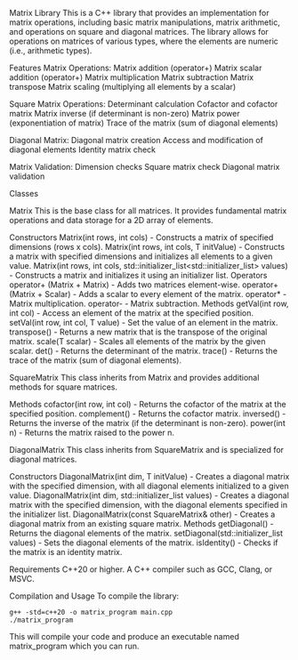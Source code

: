Matrix Library
This is a C++ library that provides an implementation for matrix operations, including basic matrix manipulations, matrix arithmetic, and operations on square and diagonal matrices. The library allows for operations on matrices of various types, where the elements are numeric (i.e., arithmetic types).

Features
  Matrix Operations:
    Matrix addition (operator+)
    Matrix scalar addition (operator+)
    Matrix multiplication
    Matrix subtraction
    Matrix transpose
    Matrix scaling (multiplying all elements by a scalar)

  Square Matrix Operations:
    Determinant calculation
    Cofactor and cofactor matrix
    Matrix inverse (if determinant is non-zero)
    Matrix power (exponentiation of matrix)
    Trace of the matrix (sum of diagonal elements)
  
  Diagonal Matrix:
    Diagonal matrix creation
    Access and modification of diagonal elements
    Identity matrix check
    
  Matrix Validation:
    Dimension checks
    Square matrix check
    Diagonal matrix validation

    
Classes

Matrix<T>
  This is the base class for all matrices. It provides fundamental matrix operations and data storage for a 2D array of elements.

  Constructors
    Matrix(int rows, int cols) - Constructs a matrix of specified dimensions (rows x cols).
    Matrix(int rows, int cols, T initValue) - Constructs a matrix with specified dimensions and initializes all elements to a given value.
    Matrix(int rows, int cols, std::initializer_list<std::initializer_list<T>> values) - Constructs a matrix and initializes it using an initializer list.
  Operators
    operator+ (Matrix + Matrix) - Adds two matrices element-wise.
    operator+ (Matrix + Scalar) - Adds a scalar to every element of the matrix.
    operator* - Matrix multiplication.
    operator- - Matrix subtraction.
  Methods
    getVal(int row, int col) - Access an element of the matrix at the specified position.
    setVal(int row, int col, T value) - Set the value of an element in the matrix.
    transpose() - Returns a new matrix that is the transpose of the original matrix.
    scale(T scalar) - Scales all elements of the matrix by the given scalar.
    det() - Returns the determinant of the matrix.
    trace() - Returns the trace of the matrix (sum of diagonal elements).


SquareMatrix<T>
  This class inherits from Matrix<T> and provides additional methods for square matrices.

  Methods
    cofactor(int row, int col) - Returns the cofactor of the matrix at the specified position.
    complement() - Returns the cofactor matrix.
    inversed() - Returns the inverse of the matrix (if the determinant is non-zero).
    power(int n) - Returns the matrix raised to the power n.


DiagonalMatrix<T>
  This class inherits from SquareMatrix<T> and is specialized for diagonal matrices.

  Constructors
    DiagonalMatrix(int dim, T initValue) - Creates a diagonal matrix with the specified dimension, with all diagonal elements initialized to a given value.
    DiagonalMatrix(int dim, std::initializer_list<T> values) - Creates a diagonal matrix with the specified dimension, with the diagonal elements specified in the initializer list.
    DiagonalMatrix(const SquareMatrix<T>& other) - Creates a diagonal matrix from an existing square matrix.
  Methods
    getDiagonal() - Returns the diagonal elements of the matrix.
    setDiagonal(std::initializer_list<T> values) - Sets the diagonal elements of the matrix.
    isIdentity() - Checks if the matrix is an identity matrix.


Requirements
  C++20 or higher.
  A C++ compiler such as GCC, Clang, or MSVC.

Compilation and Usage
  To compile the library:

    g++ -std=c++20 -o matrix_program main.cpp
    ./matrix_program

This will compile your code and produce an executable named matrix_program which you can run.
